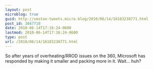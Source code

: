 ```yaml
---
layout: post
microblog: true
guid: http://vmstan-tweets.micro.blog/2010/06/14/16183238771.html
post_id: 3047718
date: 2010-06-14T17:16:24-0600
lastmod: 2010-06-14T17:16:24-0600
type: post
url: /2010/06/14/16183238771.html
---
```

So after years of overheating/RROD issues on the 360, MIcrosoft has responded by making it smaller and packing more in it. Wait... huh?
